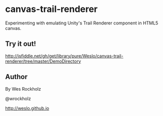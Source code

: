 # canvas-trail-renderer
Experimenting with emulating Unity's Trail Renderer component in HTML5 canvas.

## Try it out!
http://jsfiddle.net/gh/get/library/pure/Weslo/canvas-trail-renderer/tree/master/DemoDirectory

## Author
By Wes Rockholz

@wrockholz

http://weslo.github.io
